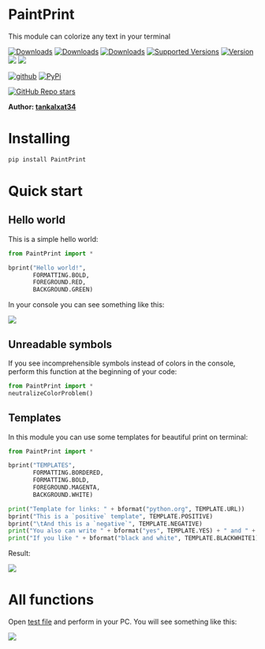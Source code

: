 # PaintPrint
This module can colorize any text in your terminal

[![Downloads](https://static.pepy.tech/personalized-badge/paintprint?period=total&units=international_system&left_color=grey&right_color=blue&left_text=downloads)](https://pepy.tech/project/paintprint)
[![Downloads](https://static.pepy.tech/personalized-badge/paintprint?period=month&units=international_system&left_color=grey&right_color=blue&left_text=downloads/month)](https://pepy.tech/project/paintprint)
[![Downloads](https://static.pepy.tech/personalized-badge/paintprint?period=week&units=international_system&left_color=grey&right_color=blue&left_text=downloads/week)](https://pepy.tech/project/paintprint)
[![Supported Versions](https://img.shields.io/pypi/pyversions/PaintPrint)](https://pypi.org/project/paintprint)
[![Version](https://img.shields.io/pypi/v/PaintPrint)](https://pypi.org/project/paintprint)
[![](https://img.shields.io/pypi/format/PaintPrint)](https://pypi.org/project/paintprint)
[![](https://img.shields.io/pypi/wheel/PaintPrint)](https://pypi.org/project/paintprint)


[![github](https://img.shields.io/badge/-git%20hub-black?style=for-the-badge&logo=github)](https://github.com/tankalxat34/PaintPrint)
[![PyPi](https://img.shields.io/badge/-pypi-006DAD?style=for-the-badge&logo=pypi&logoColor=white)](https://pypi.org/project/paintprint)

[![GitHub Repo stars](https://img.shields.io/github/stars/tankalxat34/PaintPrint?style=social)](https://github.com/tankalxat34/PaintPrint)

**Author: [tankalxat34](mailto:tankalxat34@gmail.com?subject=User%20of%20PaintPrint)**

# Installing
```bat
pip install PaintPrint
```

# Quick start

## Hello world
This is a simple hello world:
```python
from PaintPrint import *

bprint("Hello world!", 
       FORMATTING.BOLD, 
       FOREGROUND.RED, 
       BACKGROUND.GREEN)
```
In your console you can see something like this:

<img src="https://sun9-51.userapi.com/impg/IT0eADkdwaa9P-ioqdvS5odxwRDkMQovT0Wflw/issddN7LQOs.jpg?size=1009x432&quality=96&sign=9ef43db819f6b795dea2736da8856808&type=album"/>

## Unreadable symbols
If you see incomprehensible symbols instead of colors in the console, perform this function at the beginning of your code:
```python
from PaintPrint import *
neutralizeColorProblem()
```

## Templates
In this module you can use some templates for beautiful print on terminal:

```python
from PaintPrint import *

bprint("TEMPLATES", 
       FORMATTING.BORDERED, 
       FORMATTING.BOLD, 
       FOREGROUND.MAGENTA, 
       BACKGROUND.WHITE)

print("Template for links: " + bformat("python.org", TEMPLATE.URL))
bprint("This is a `positive` template", TEMPLATE.POSITIVE)
bprint("\tAnd this is a `negative`", TEMPLATE.NEGATIVE)
print("You also can write " + bformat("yes", TEMPLATE.YES) + " and " + bformat("no", TEMPLATE.NO) + " like here")
print("If you like " + bformat("black and white", TEMPLATE.BLACKWHITE1) + " or " + bformat("white and black", TEMPLATE.BLACKWHITE2) + " you can using special templates!")
```

Result:

<img src="https://sun9-32.userapi.com/impg/LannX-z_IBqLVLfRX9wGq2xDy7CihWleznmfkw/M_3K9UTjZGA.jpg?size=1009x432&quality=96&sign=88fb94abe1bb88aa4426fb8cd3b14533&type=album"/>

# All functions
Open [test file](https://github.com/tankalxat34/PaintPrint/blob/main/test_PaintPrint.py) and perform in your PC. You will see something like this:

<img src="https://sun9-37.userapi.com/impg/NWYKY66TbieKB8XnhJmfrUvzwE9DQIeEwKApaQ/IOxQmPAm2Ys.jpg?size=1009x959&quality=96&sign=cd7ce7251d980a6cbbb8cea85c6d42d8&type=album"/>
